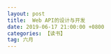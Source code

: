 ```yaml
---
layout: post
title:  Web API的设计与开发
date: 2019-06-17 21:00:00 +0800
categories: 【读书】
tag: 六月
---
```



